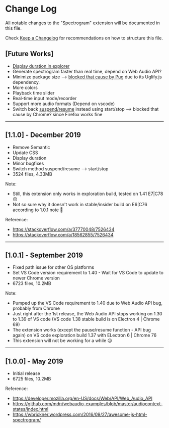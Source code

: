 # Change Log
All notable changes to the "Spectrogram" extension will be documented in this file.

Check [Keep a Changelog](http://keepachangelog.com/) for recommendations on how to structure this file.

## [Future Works]
- [Display duration in explorer](https://code.visualstudio.com/api/extension-guides/tree-view#view-actions)
- Generate spectrogram faster than real time, depend on Web Audio API?
- Minimize package size --> [blocked that cause by Pug](https://github.com/pugjs/pug/issues/2889#issuecomment-456477196) due to its Uglify.js dependency.
- More colors
- Playback time slider
- Real-time input mode/recorder
- Support more audio formats (Depend on vscode)
- Switch back [suspend/resume](https://developer.mozilla.org/en-US/docs/Web/API/AudioContext/AudioContext) instead using start/stop --> blocked that cause by Chrome? since Firefox works fine
---

## [1.1.0] - December 2019
- Remove Semantic
- Update CSS
- Display duration
- Minor bugfixes
- Switch method suspend/resume --> start/stop
- 3524 files, 4.33MB

Note:
- Still, this extension only works in exploration build, tested on 1.41 E7|C78 😥
- Not so sure why it doesn't work in stable/insider build on E6|C76 according to 1.0.1 note 🤔

Reference:
- https://stackoverflow.com/a/37770048/7526434
- https://stackoverflow.com/a/18562855/7526434
---

## [1.0.1] - September 2019
- Fixed path issue for other OS platforms
- Set VS Code version requirement to 1.40 - Wait for VS Code to update to newer Chrome version
- 6723 files, 10.2MB

Note:
- Pumped up the VS Code requirement to 1.40 due to Web Audio API bug, probably from Chrome
- Just right after the 1st release, the Web Audio API stops working on 1.30 to 1.39 of VS code (VS code 1.38 stable build is on Electron 4 | Chrome 69)
- The extension works (except the pause/resume function - API bug again) on VS code exploration build 1.37 with ELectron 6 | Chrome 76
- This extension will not be working for a while 😥
---

## [1.0.0] - May 2019
- Initial release
- 6725 files, 10.2MB

Reference:
- https://developer.mozilla.org/en-US/docs/Web/API/Web_Audio_API
- https://github.com/mdn/webaudio-examples/blob/master/audiocontext-states/index.html
- https://wbrickner.wordpress.com/2016/09/27/awesome-js-html-spectrogram/
